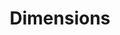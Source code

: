 ---
layout: default
bigquery: https://console.cloud.google.com/bigquery?p=covid-19-dimensions-ai&page=table&d=data&t=publications
contributors: Digital Science, https://www.digital-science.com/
cost: Free for personal, non-commercial use.
description: Dimensions contains more than 100 million publications, ranging from
  articles published in scholarly journals, books and book chapters, to preprints
  and conference proceedings. All publications are contextualized with linked data
  sets, funding, publications, patents, clinical trials, and policy documents. You
  can also view associated categories, funders, institutions, and researcher profiles.
documentation: https://docs.dimensions.ai/bigquery/index.html
last_edit: 04/09/2022, 19:02:06
location: https://www.dimensions.ai/products/free/
maintained_by: Digital Science, https://www.digital-science.com/
schema_fields:
- original_assignee
- category_sdg
- pages
- date_print
- start_year
- cited_by_ids
- isbn
- supporting_grant_ids
- publisher
- research_org_state_names
- funder_org
- wikipedia_url
- original_assignee_orgs
- publication_date
- current_assignee_countries
- concepts
- journal
- editors
- funding_amount
- proceedings_title
- filing_year
- email_address
- start_date
- clinical_trial_ids
- category_hrcs_hc
- conditions
- filing_date
- research_orgs
- book_title
- name
- repository_url
- expiration_date
- mesh_headings
- filing_status
- citation_string
- category_uoa
- funding_cad
- repository_name
- research_org_country_names
- original_assignee_countries
- type
- funder_org_countries
- current_assignee_orgs
- conference
- acronym
- end_date
- cpc
- research_org_state_codes
- expiration_year
- priority_year
- altmetrics
- publication_ids
- funding_chf
- funding_usd
- date_modified
- eisbn
- inventor_names
- investigators
- category_bra
- links
- linkout
- funder_org_state_codes
- publication_year
- legal_status
- family_members_ids
- research_org_countries
- grant_number
- relationships
- external_ids
- issue
- open_access_categories
- original_abstract
- research_org_city_names
- resulting_publication_doi
- category_rcdc
- parent_id
- registry
- interventions
- date_normal
- open_access_categories_v2
- brief_title
- id
- kind
- volume
- patent_ids
- funding_eur
- gender
- title
- address
- funding_cny
- embargo_date
- doi
- jurisdiction
- established
- family_count
- journal_lists
- reference_ids
- active_years
- arxiv_id
- citations_count
- book_series_title
- funding_gbp
- types
- family_id
- legal_events
- category_hra
- ipcr
- aliases
- end_year
- category_icrp_ct
- associated_publication_doi
- year
- funder_countries
- associated_grant_ids
- abstract
- funding_nzd
- category_hrcs_rac
- acronyms
- granted_year
- funder_org_cities
- acknowledgements
- associated_publication_pmid
- original_title
- date_inserted
- funder_orgs
- application_number
- pmid
- research_org_cities
- priority_date
- subtitles
- date_imported_gbq
- phase
- funding_details
- assignee_countries
- pmcid
- researcher_ids
- foa_number
- resulting_publication_ids
- date_online
- description
- source_id
- status
- date
- citations
- repository_id
- funding_currency
- funder_org_acronyms
- current_assignee
- associated_publication_id
- assignee_orgs
- labels
- categories
- funding_aud
- language
- mesh_terms
- granted_date
- created_date
- category_for
- license
- authors
- associated_publication_arxiv_id
- category_icrp_cso
- organisation_details
- metrics
- funding_jpy
shortname: dimensions
tags:
- scholarly literature
- patents
- funding
- clinical trials
- academic profiles
terms_of_use: 'Use of both the Dimensions COVID-19 dataset and full Dimensions dataset
  are subject to the Dimensions Terms of use: https://www.dimensions.ai/policies-terms-legal '
title: Dimensions
uuid: dcff88bd-fe6b-4fdb-8159-809bf9d7bc1c
---